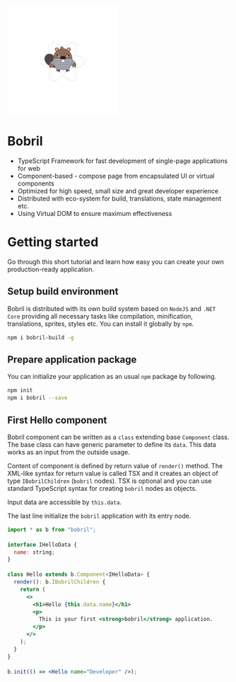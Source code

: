 ![Bobril Logo](./resources/bobril-logo-small.png)

# Bobril

- TypeScript Framework for fast development of single-page applications for web
- Component-based - compose page from encapsulated UI or virtual components
- Optimized for high speed, small size and great developer experience
- Distributed with eco-system for build, translations, state management etc.
- Using Virtual DOM to ensure maximum effectiveness

# Getting started

Go through this short tutorial and learn how easy you can create your own production-ready application.

## Setup build environment

Bobril is distributed with its own build system based on `NodeJS` and `.NET Core` providing all necessary tasks like compilation, minification, translations, sprites, styles etc. You can install it globally by `npm`.

```bash
npm i bobril-build -g
```

## Prepare application package

You can initialize your application as an usual `npm` package by following.

```bash
npm init
npm i bobril --save
```

## First Hello component

Bobril component can be written as a `class` extending base `Component` class. The base class can have generic parameter to define its `data`. This data works as an input from the outside usage.

Content of component is defined by return value of `render()` method. The XML-like syntax for return value is called TSX and it creates an object of type `IBobrilChildren` (`bobril` nodes). TSX is optional and you can use standard TypeScript syntax for creating `bobril` nodes as objects.

Input data are accessible by `this.data`.

The last line initialize the `bobril` application with its entry node.

```jsx
import * as b from "bobril";

interface IHelloData {
  name: string;
}

class Hello extends b.Component<IHelloData> {
  render(): b.IBobrilChildren {
    return (
      <>
        <h1>Hello {this.data.name}</h1>
        <p>
          This is your first <strong>bobril</strong> application.
        </p>
      </>
    );
  }
}

b.init(() => <Hello name="Developer" />);
```
